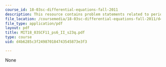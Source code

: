 ```yaml
---
course_id: 18-03sc-differential-equations-fall-2011
description: This resource contains problem statements related to periodic input.
file_location: /coursemedia/18-03sc-differential-equations-fall-2011/d4b6285c3f249870184743545873e3f3_MIT18_03SCF11_ps6_II_s23q.pdf
file_type: application/pdf
layout: pdf
title: MIT18_03SCF11_ps6_II_s23q.pdf
type: course
uid: d4b6285c3f249870184743545873e3f3

---
```

None